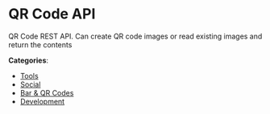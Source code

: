 # QR Code API


QR Code REST API. Can create QR code images or read existing images and return the contents



**Categories**:
- [Tools](https://github.com/apis-list/apis-list#tools)
- [Social](https://github.com/apis-list/apis-list#social)
- [Bar & QR Codes](https://github.com/apis-list/apis-list#bar-and-qr-codes)
- [Development](https://github.com/apis-list/apis-list#development)







